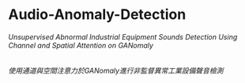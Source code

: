 # Audio-Anomaly-Detection
###### Unsupervised Abnormal Industrial Equipment Sounds Detection Using Channel and Spatial Attention on GANomaly
###### 使用通道與空間注意力於GANomaly進行非監督異常工業設備聲音檢測

